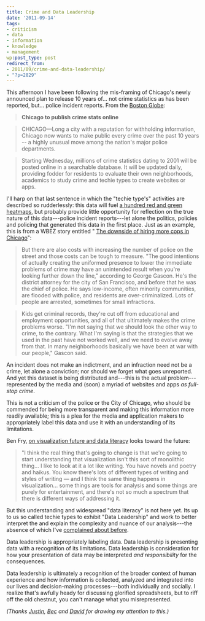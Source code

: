```yaml
---
title: Crime and Data Leadership
date: '2011-09-14'
tags:
- criticism
- data
- information
- knowledge
- management
wp:post_type: post
redirect_from:
- 2011/09/crime-and-data-leadership/
- "?p=2829"
---
```


This afternoon I have been following the mis-framing of Chicago's newly announced plan to release 10 years of... not crime statistics as has been reported, but... police incident reports. From the [Boston Globe](http://www.boston.com/news/nation/articles/2011/09/14/apnewsbreak_chicago_to_publish_crime_stats_online/):

> **Chicago to publish crime stats online**

> CHICAGO—Long a city with a reputation for withholding information, Chicago now wants to make public every crime over the past 10 years -- a highly unusual move among the nation's major police departments.

> Starting Wednesday, millions of crime statistics dating to 2001 will be posted online in a searchable database. It will be updated daily, providing fodder for residents to evaluate their own neighborhoods, academics to study crime and techie types to create websites or apps.

I'll harp on that last sentence in which the "techie type's" activities are described so rudderlessly: this data will fuel [a hundred red and green heatmaps](http://www.island94.org/2011/06/uncrime-mapping/), but probably provide little opportunity for reflection on the true nature of this data---police incident reports---let alone the politics, policies and policing that generated this data in the first place. Just as an example, this is from a WBEZ story entitled " [The downside of hiring more cops in Chicago](http://www.wbez.org/story/downside-hiring-more-cops-chicago-90944)":

> But there are also costs with increasing the number of police on the street and those costs can be tough to measure. "The good intentions of actually creating the uniformed presence to lower the immediate problems of crime may have an unintended result when you're looking further down the line," according to George Gascon. He's the district attorney for the city of San Francisco, and before that he was the chief of police. He says low-income, often minority communities, are flooded with police, and residents are over-criminalized. Lots of people are arrested, sometimes for small infractions.

> Kids get criminal records, they're cut off from educational and employment opportunities, and all of that ultimately makes the crime problems worse. "I'm not saying that we should look the other way to crime, to the contrary. What I'm saying is that the strategies that we used in the past have not worked well, and we need to evolve away from that. In many neighborhoods basically we have been at war with our people," Gascon said.

An incident does not make an indictment, and an infraction need not be a crime, let alone a conviction; nor should we forget what goes unreported. And yet this dataset is being distributed and---this is the actual problem---represented by the media and (soon) a myriad of websites and apps _as full-stop crime_.

This is not a criticism of the police or the City of Chicago, who should be commended for being more transparent and making this information more readily available; this is a plea for the media and application makers to appropriately label this data and use it with an understanding of its limitations.

Ben Fry, [on visualization future and data literacy](http://flowingdata.com/2011/05/13/ben-fry-on-visualization-future-and-data-literacy/) looks toward the future:

> "I think the real thing that's going to change is that we're going to start understanding that visualization isn't this sort of monolithic thing... I like to look at it a lot like writing. You have novels and poetry and haikus. You know there's lots of different types of writing and styles of writing — and I think the same thing happens in visualization... some things are tools for analysis and some things are purely for entertainment, and there's not so much a spectrum that there is different ways of addressing it.

But this understanding and widespread "data literacy" is not here yet. Its up to us so called techie types to exhibit "Data Leadership" and work to better interpret the and explain the complexity and nuance of our analysis---the absence of which I've [complained about before](http://www.island94.org/2011/06/data-divides-and-umbrellafication/).

Data leadership is appropriately labeling data. Data leadership is presenting data with a recognition of its limitations. Data leadership is consideration for how your presentation of data may be interpreted _and responsibility_ for the consequences.

Data leadership is ultimately a recognition of the broader context of human experience and how information is collected, analyzed and integrated into our lives and decision-making processes---both individually and socially. I realize that's awfully heady for discussing glorified spreadsheets, but to riff off the old chestnut, you can't manage what you misrepresented.

_(Thanks [Justin](http://justinmassa.com), [Bec](http://circuitous.org) and [David](http://freegeekchicago.org/) for drawing my attention to this.)_
